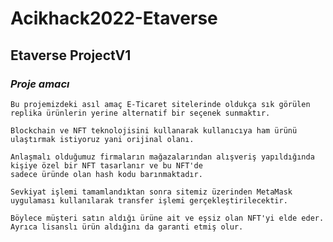 # Acikhack2022-Etaverse

## Etaverse ProjectV1
### *Proje amacı*
`Bu projemizdeki asıl amaç E-Ticaret sitelerinde oldukça sık görülen replika ürünlerin yerine alternatif bir seçenek sunmaktır.`

`Blockchain ve NFT teknolojisini kullanarak kullanıcıya ham ürünü ulaştırmak istiyoruz yani orijinal olanı.`<br/>

`Anlaşmalı olduğumuz firmaların mağazalarından alışveriş yapıldığında kişiye özel bir NFT tasarlanır ve bu NFT'de` <br/>
`sadece üründe olan hash kodu barınmaktadır.`<br/>

`Sevkiyat işlemi tamamlandıktan sonra sitemiz üzerinden MetaMask uygulaması kullanılarak transfer işlemi gerçekleştirilecektir.`<br/>

`Böylece müşteri satın aldığı ürüne ait ve eşsiz olan NFT'yi elde eder. Ayrıca lisanslı ürün aldığını da garanti etmiş olur.`
